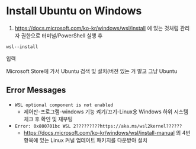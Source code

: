 Install Ubuntu on Windows
=========================
1. https://docs.microsoft.com/ko-kr/windows/wsl/install 에 있는 것처럼
관리자 권한으로 터미널/PowerShell 실행 후
```
wsl--install
```
입력

Microsoft Store에 가서 Ubuntu 검색 및 설치(버전 있는 거 말고 그냥 Ubuntu

Error Messages
--------------
+ `WSL optional component is not enabled`
  - 제어판-프로그램-windows 기능 켜기/끄기-Linux용 Windows 하위 시스템 체크 후 확인 및 재부팅
+ `Error: 0x800701bc WSL 2?????????https://aka.ms/wsl2kernel??????`
  - https://docs.microsoft.com/ko-kr/windows/wsl/install-manual 의 4번 항목에 있는 Linux 커널 업데이트 패키지를 다운받아 설치
